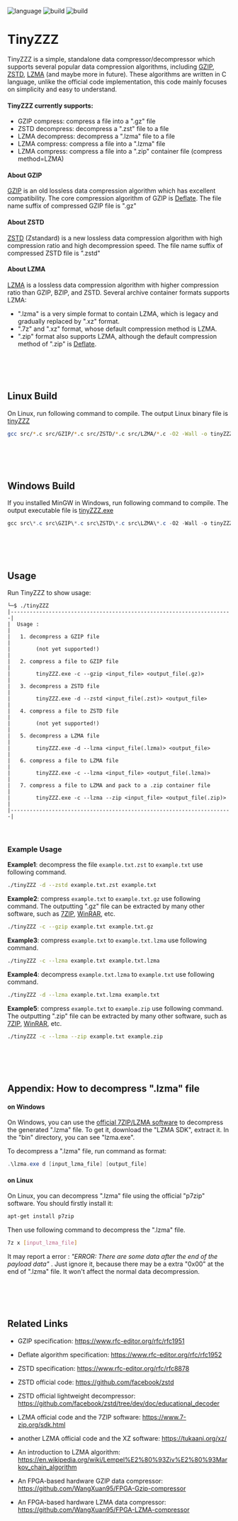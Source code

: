  ![language](https://img.shields.io/badge/language-C-green.svg) ![build](https://img.shields.io/badge/build-Windows-blue.svg) ![build](https://img.shields.io/badge/build-linux-FF1010.svg)

TinyZZZ
===========================

TinyZZZ is a simple, standalone data compressor/decompressor which supports several popular data compression algorithms, including [GZIP](https://www.rfc-editor.org/rfc/rfc1952), [ZSTD](https://github.com/facebook/zstd), [LZMA](https://www.7-zip.org/sdk.html) (and maybe more in future). These algorithms are written in C language, unlike the official code implementation, this code mainly focuses on simplicity and easy to understand.

#### TinyZZZ currently supports:

  - GZIP compress: compress a file into a ".gz" file
  - ZSTD decompress: decompress a ".zst" file to a file
  - LZMA decompress: decompress a ".lzma" file to a file
  - LZMA compress: compress a file into a ".lzma" file
  - LZMA compress: compress a file into a ".zip" container file (compress method=LZMA)

#### About GZIP

[GZIP](https://www.rfc-editor.org/rfc/rfc1952) is an old lossless data compression algorithm which has excellent compatibility. The core compression algorithm of GZIP is [Deflate](https://www.rfc-editor.org/rfc/rfc1951). The file name suffix of compressed GZIP file is ".gz"

#### About ZSTD

[ZSTD](https://github.com/facebook/zstd) (Zstandard) is a new lossless data compression algorithm with high compression ratio and high decompression speed. The file name suffix of compressed ZSTD file is ".zstd"

#### About LZMA

[LZMA](https://www.7-zip.org/sdk.html) is a lossless data compression algorithm with higher compression ratio than GZIP, BZIP, and ZSTD. Several archive container formats supports LZMA:

- ".lzma" is a very simple format to contain LZMA, which is legacy and gradually replaced by ".xz" format.
- ".7z" and ".xz" format, whose default compression method is LZMA.
- ".zip" format also supports LZMA, although the default compression method of ".zip" is [Deflate](https://www.rfc-editor.org/rfc/rfc1951).

　

　

## Linux Build

On Linux, run following command to compile. The output Linux binary file is [tinyZZZ](./tinyZZZ)

```bash
gcc src/*.c src/GZIP/*.c src/ZSTD/*.c src/LZMA/*.c -O2 -Wall -o tinyZZZ
```

　

　

## Windows Build

If you installed MinGW in Windows, run following command to compile. The output executable file is [tinyZZZ.exe](./tinyZZZ.exe)

```powershell
gcc src\*.c src\GZIP\*.c src\ZSTD\*.c src\LZMA\*.c -O2 -Wall -o tinyZZZ.exe
```

　

　

## Usage

Run TinyZZZ to show usage:

```
└─$ ./tinyZZZ
|----------------------------------------------------------------------|
|  Usage :                                                             |
|   1. decompress a GZIP file                                          |
|        (not yet supported!)                                          |
|   2. compress a file to GZIP file                                    |
|        tinyZZZ.exe -c --gzip <input_file> <output_file(.gz)>         |
|   3. decompress a ZSTD file                                          |
|        tinyZZZ.exe -d --zstd <input_file(.zst)> <output_file>        |
|   4. compress a file to ZSTD file                                    |
|        (not yet supported!)                                          |
|   5. decompress a LZMA file                                          |
|        tinyZZZ.exe -d --lzma <input_file(.lzma)> <output_file>       |
|   6. compress a file to LZMA file                                    |
|        tinyZZZ.exe -c --lzma <input_file> <output_file(.lzma)>       |
|   7. compress a file to LZMA and pack to a .zip container file       |
|        tinyZZZ.exe -c --lzma --zip <input_file> <output_file(.zip)>  |
|----------------------------------------------------------------------|
```

　

### Example Usage

**Example1**: decompress the file `example.txt.zst` to `example.txt` use following command.

```bash
./tinyZZZ -d --zstd example.txt.zst example.txt
```

**Example2**: compress `example.txt` to `example.txt.gz` use following command. The outputting ".gz" file can be extracted by many other software, such as [7ZIP](https://www.7-zip.org), [WinRAR](https://www.rarlab.com/), etc.

```bash
./tinyZZZ -c --gzip example.txt example.txt.gz
```

**Example3**: compress `example.txt` to `example.txt.lzma` use following command.

```bash
./tinyZZZ -c --lzma example.txt example.txt.lzma
```

**Example4**: decompress `example.txt.lzma` to `example.txt` use following command.

```bash
./tinyZZZ -d --lzma example.txt.lzma example.txt
```

**Example5**: compress `example.txt` to `example.zip` use following command. The outputting ".zip" file can be extracted by many other software, such as [7ZIP](https://www.7-zip.org), [WinRAR](https://www.rarlab.com/), etc.

```bash
./tinyZZZ -c --lzma --zip example.txt example.zip
```

　

　

## <span id="dec_en">Appendix: How to decompress ".lzma" file</span>

#### on Windows

On Windows, you can use the [official 7ZIP/LZMA software](https://www.7-zip.org/sdk.html) to decompress the generated ".lzma" file. To get it, download the "LZMA SDK", extract it. In the "bin" directory, you can see "lzma.exe".

To decompress a ".lzma" file, run command as format:

```powershell
.\lzma.exe d [input_lzma_file] [output_file]
```

#### on Linux

On Linux, you can decompress ".lzma" file using the official "p7zip" software. You should firstly install it:

```bash
apt-get install p7zip
```

Then use following command to decompress the ".lzma" file.

```bash
7z x [input_lzma_file]
```

It may report a error : *"ERROR: There are some data after the end of the payload data"* . Just ignore it, because there may be a extra "0x00" at the end of ".lzma" file. It won't affect the normal data decompression.

　

　

## Related Links

- GZIP specification: https://www.rfc-editor.org/rfc/rfc1951
- Deflate algorithm specification: https://www.rfc-editor.org/rfc/rfc1952

- ZSTD specification: https://www.rfc-editor.org/rfc/rfc8878

- ZSTD official code: https://github.com/facebook/zstd

- ZSTD official lightweight decompressor: https://github.com/facebook/zstd/tree/dev/doc/educational_decoder

- LZMA official code and the 7ZIP software: https://www.7-zip.org/sdk.html
- another LZMA official code and the XZ software: https://tukaani.org/xz/

- An introduction to LZMA algorithm: https://en.wikipedia.org/wiki/Lempel%E2%80%93Ziv%E2%80%93Markov_chain_algorithm

- An FPGA-based hardware GZIP data compressor: https://github.com/WangXuan95/FPGA-Gzip-compressor

- An FPGA-based hardware LZMA data compressor: https://github.com/WangXuan95/FPGA-LZMA-compressor
